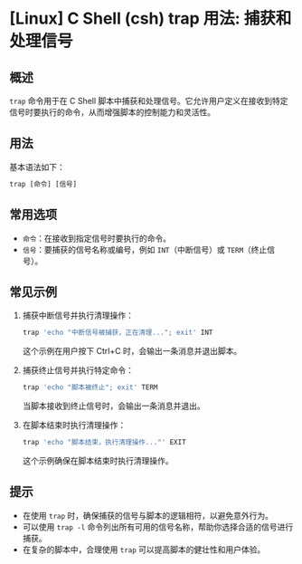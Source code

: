 # [Linux] C Shell (csh) trap 用法: 捕获和处理信号

## 概述
`trap` 命令用于在 C Shell 脚本中捕获和处理信号。它允许用户定义在接收到特定信号时要执行的命令，从而增强脚本的控制能力和灵活性。

## 用法
基本语法如下：
```csh
trap [命令] [信号]
```

## 常用选项
- `命令`：在接收到指定信号时要执行的命令。
- `信号`：要捕获的信号名称或编号，例如 `INT`（中断信号）或 `TERM`（终止信号）。

## 常见示例
1. 捕获中断信号并执行清理操作：
   ```csh
   trap 'echo "中断信号被捕获，正在清理..."; exit' INT
   ```
   这个示例在用户按下 Ctrl+C 时，会输出一条消息并退出脚本。

2. 捕获终止信号并执行特定命令：
   ```csh
   trap 'echo "脚本被终止"; exit' TERM
   ```
   当脚本接收到终止信号时，会输出一条消息并退出。

3. 在脚本结束时执行清理操作：
   ```csh
   trap 'echo "脚本结束，执行清理操作..."' EXIT
   ```
   这个示例确保在脚本结束时执行清理操作。

## 提示
- 在使用 `trap` 时，确保捕获的信号与脚本的逻辑相符，以避免意外行为。
- 可以使用 `trap -l` 命令列出所有可用的信号名称，帮助你选择合适的信号进行捕获。
- 在复杂的脚本中，合理使用 `trap` 可以提高脚本的健壮性和用户体验。